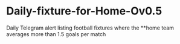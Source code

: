 # Daily-fixture-for-Home-Ov0.5
Daily Telegram alert listing football fixtures where the **home team averages more than 1.5 goals per match
